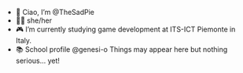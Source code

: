 - 👋 Ciao, I’m @TheSadPie
- 🏳️‍⚧️ she/her
- 🎮 I’m currently studying game development 
      at ITS-ICT Piemonte in Italy.
- 📚 School profile @genesi-o
Things may appear here but nothing serious... yet!
